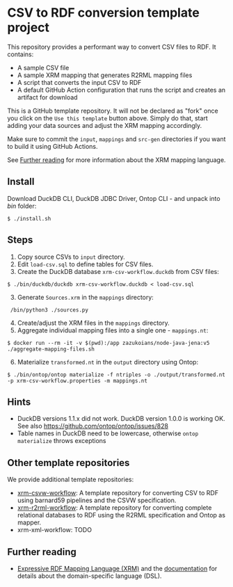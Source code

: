 # CSV to RDF conversion template project

This repository provides a performant way to convert CSV files to RDF. It contains:

- A sample CSV file
- A sample XRM mapping that generates R2RML mapping files
- A script that converts the input CSV to RDF
- A default GitHub Action configuration that runs the script and creates an artifact for download

This is a GitHub template repository. It will not be declared as "fork" once you click on the `Use this template` button above. Simply do that, start adding your data sources and adjust the XRM mapping accordingly.


Make sure to commit the `input`, `mappings` and `src-gen` directories if you want to build it using GitHub Actions.

See [Further reading](#further-reading) for more information about the XRM mapping language.

## Install

Download DuckDB CLI, DuckDB JDBC Driver, Ontop CLI - and unpack into *bin* folder:

```
$ ./install.sh
```

## Steps
1. Copy source CSVs to `input` directory.
2. Edit `load-csv.sql` to define tables for CSV files.
3. Create the DuckDB database `xrm-csv-workflow.duckdb` from CSV files:
```
$ ./bin/duckdb/duckdb xrm-csv-workflow.duckdb < load-csv.sql
```
3. Generate `Sources.xrm` in the `mappings` directory:
```
 /bin/python3 ./sources.py
```
4. Create/adjust the XRM files in the `mappings` directory.
5. Aggregate individual mapping files into a single one - `mappings.nt`:
```
$ docker run --rm -it -v $(pwd):/app zazukoians/node-java-jena:v5 ./aggregate-mapping-files.sh
```

6. Materialize `transformed.nt` in the `output` directory using Ontop:

```
$ ./bin/ontop/ontop materialize -f ntriples -o ./output/transformed.nt -p xrm-csv-workflow.properties -m mappings.nt
```


## Hints

* DuckDB versions 1.1.x did not work. DuckDB version 1.0.0 is working OK. See also https://github.com/ontop/ontop/issues/828
* Table names in DuckDB need to be lowercase, otherwise `ontop materialize` throws exceptions

## Other template repositories

We provide additional template repositories:

* [xrm-csvw-workflow](https://github.com/zazuko/xrm-csvw-workflow):  A template repository for converting CSV to RDF using barnard59 pipelines and the CSVW specification.
* [xrm-r2rml-workflow](https://github.com/zazuko/xrm-r2rml-workflow):  A template repository for converting complete relational databases to RDF using the R2RML specification and Ontop as mapper.
* xrm-xml-workflow: TODO

## Further reading

* [Expressive RDF Mapping Language (XRM)](https://zazuko.com/products/expressive-rdf-mapper/) and the [documentation](https://github.com/zazuko/expressive-rdf-mapper) for details about the domain-specific language (DSL).
